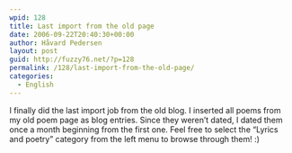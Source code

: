 ```yaml
---
wpid: 128
title: Last import from the old page
date: 2006-09-22T20:40:30+00:00
author: Håvard Pedersen
layout: post
guid: http://fuzzy76.net/?p=128
permalink: /128/last-import-from-the-old-page/
categories:
  - English
---
```

I finally did the last import job from the old blog. I inserted all poems from my old poem page as blog entries. Since they weren&#8217;t dated, I dated them once a month beginning from the first one. Feel free to select the &#8220;Lyrics and poetry&#8221; category from the left menu to browse through them! :)
